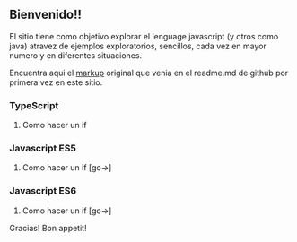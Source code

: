 ## Bienvenido!!

El sitio tiene como objetivo explorar el lenguage javascript (y otros como java) atravez de ejemplos exploratorios, sencillos, cada vez en mayor numero y en diferentes situaciones.

Encuentra aqui el [markup](http://israel-altamira.github.io/markdown-sample.html) original que venia en el readme.md de github por primera vez en este sitio.


### TypeScript
1. Como hacer un if

### Javascript ES5
1. Como hacer un if [go->]

### Javascript ES6
1. Como hacer un if [go->]


Gracias! Bon appetit!
